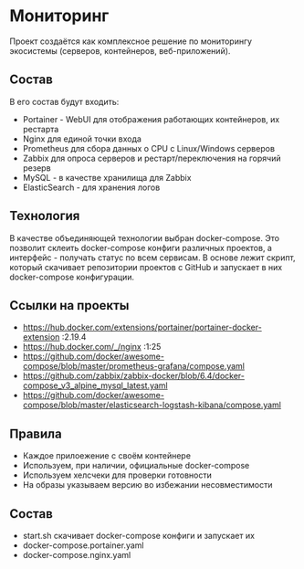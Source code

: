 # Мониторинг
Проект создаётся как комплексное решение по мониторингу экосистемы (серверов, контейнеров, веб-приложений). 
## Состав
В его состав будут входить:
* Portainer - WebUI для отображения работающих контейнеров, их рестарта
* Nginx для единой точки входа
* Prometheus для сбора данных о CPU c Linux/Windows серверов
* Zabbix для опроса серверов и рестарт/переключения на горячий резерв
* MySQL - в качестве хранилища для Zabbix
* ElasticSearch - для хранения логов
## Технология
В качестве объединяющей технологии выбран docker-compose. Это позволит склеить docker-compose конфиги различных проектов, а интерфейс - получать статус по всем сервисам.
В основе лежит скрипт, который скачивает репозитории проектов с GitHub и запускает в них docker-compose конфигурации.
## Ссылки на проекты
* https://hub.docker.com/extensions/portainer/portainer-docker-extension :2.19.4
* https://hub.docker.com/_/nginx :1:25
* https://github.com/docker/awesome-compose/blob/master/prometheus-grafana/compose.yaml
* https://github.com/zabbix/zabbix-docker/blob/6.4/docker-compose_v3_alpine_mysql_latest.yaml
* https://github.com/docker/awesome-compose/blob/master/elasticsearch-logstash-kibana/compose.yaml
## Правила
* Каждое прилоежение с своём контейнере
* Используем, при наличии, официальные docker-compose
* Используем хелсчеки для проверки готовности
* На образы указываем версию во избежании несовместимости
## Состав
* start.sh скачивает docker-compose конфиги и запускает их
* docker-compose.portainer.yaml
* docker-compose.nginx.yaml
